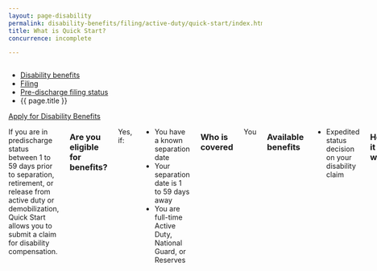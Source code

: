 ```yaml
---
layout: page-disability
permalink: disability-benefits/filing/active-duty/quick-start/index.html
title: What is Quick Start?
concurrence: incomplete

---
```


<div class="splash" markdown="0">
<div class="row" markdown="0">
<div class="small-12 columns" markdown="0">

<ul class="breadcrumbs" role="menubar" aria-label="Primary">
<li class="parent"><a href="{{ site.url }}/disability-benefits/">Disability benefits</a></li>
<li class="parent"><a href="{{ site.url }}/disability-benefits/filing">Filing</a></li>
<li class="parent"><a href="{{ site.url }}/disability-benefits/filing/active-duty/">Pre-discharge filing status</a></li>
<li class="active">{{ page.title }}</li>
</ul>

</div>
</div>
</div>

<div class="main" role="main" markdown="0">

<div class="action-bar">
  <div class="row">
    <div class="small-12 columns">
      <a class="button small start" href="{{ site.url}}/disability-benefits/get/">Apply for Disability Benefits</a>
    </div>
  </div>  
</div>

<div class="section one" markdown="0">
<div class="primary" markdown="0">
<div class="row" markdown="0">
<div class="small-12 columns" markdown="1">

If you are in predischarge status between 1 to 59 days prior to separation, retirement, or release from active duty or demobilization, Quick Start allows you to submit a claim for disability compensation. 

### Are you eligible for benefits?

Yes, if: 
-	You have a known separation date
-	Your separation date is 1 to 59 days away
-	You are full-time Active Duty, National Guard, or Reserves 

### Who is covered
You

### Available benefits
-	Expedited status decision on your disability claim

### How it works
By submitting your disability compensation claim before discharge, you can receive VA disability benefits as soon as possible after separation, retirement, or demobilization.
You must submit your service-treatment records to VA when you submit your claim, and you must complete all phases of the VA/DOD medical separation examination process at your point of separation and before you are released from the military.

</div>
</div>
</div>
</div>

<div class="section secondary" markdown="0">
<div class="row" markdown="0">
<div class="small-12 columns" markdown="1">

</div>
</div>
</div>


</div>
